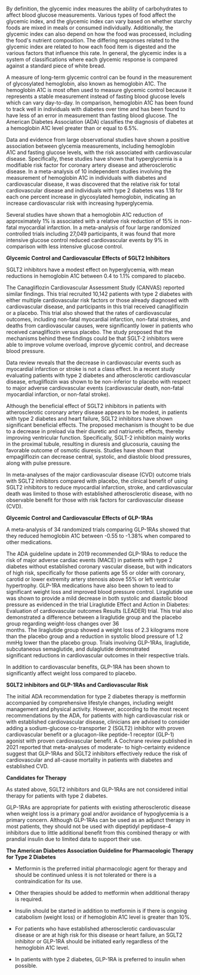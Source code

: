 By definition, the glycemic index measures the ability of carbohydrates to affect blood glucose measurements. Various types of food affect the glycemic index, and the glycemic index can vary based on whether starchy foods are mixed in meals or consumed individually. Additionally, the glycemic index can also depend on how the food was processed, including the food's nutrient composition. The differing responses related to the glycemic index are related to how each food item is digested and the various factors that influence this rate. In general, the glycemic index is a system of classifications where each glycemic response is compared against a standard piece of white bread.

A measure of long-term glycemic control can be found in the measurement of glycosylated hemoglobin, also known as hemoglobin A1C. The hemoglobin A1C is most often used to measure glycemic control because it represents a stable measurement instead of fasting blood glucose levels which can vary day-to-day. In comparison, hemoglobin A1C has been found to track well in individuals with diabetes over time and has been found to have less of an error in measurement than fasting blood glucose. The American Diabetes Association (ADA) classifies the diagnosis of diabetes at a hemoglobin A1C level greater than or equal to 6.5%.

Data and evidence from large observational studies have shown a positive association between glycemia measurements, including hemoglobin A1C and fasting glucose levels, with the risk associated with cardiovascular disease. Specifically, these studies have shown that hyperglycemia is a modifiable risk factor for coronary artery disease and atherosclerotic disease. In a meta-analysis of 10 independent studies involving the measurement of hemoglobin A1C in individuals with diabetes and cardiovascular disease, it was discovered that the relative risk for total cardiovascular disease and individuals with type 2 diabetes was 1.18 for each one percent increase in glycosylated hemoglobin, indicating an increase cardiovascular risk with increasing hyperglycemia.

Several studies have shown that a hemoglobin A1C reduction of approximately 1% is associated with a relative risk reduction of 15% in non-fatal myocardial infarction. In a meta-analysis of four large randomized controlled trials including 27,049 participants, it was found that more intensive glucose control reduced cardiovascular events by 9% in comparison with less intensive glucose control.

**Glycemic Control and Cardiovascular Effects of SGLT2 Inhibitors**

SGLT2 inhibitors have a modest effect on hyperglycemia, with mean reductions in hemoglobin A1C between 0.4 to 1.1% compared to placebo.

The Canagliflozin Cardiovascular Assessment Study (CANVAS) reported similar findings. This trial recruited 10,142 patients with type 2 diabetes with either multiple cardiovascular risk factors or those already diagnosed with cardiovascular disease, and participants in this trial received canagliflozin or a placebo. This trial also showed that the rates of cardiovascular outcomes, including non-fatal myocardial infarction, non-fatal strokes, and deaths from cardiovascular causes, were significantly lower in patients who received canagliflozin versus placebo. The study proposed that the mechanisms behind these findings could be that SGLT-2 inhibitors were able to improve volume overload, improve glycemic control, and decrease blood pressure.

Data review reveals that the decrease in cardiovascular events such as myocardial infarction or stroke is not a class effect. In a recent study evaluating patients with type 2 diabetes and atherosclerotic cardiovascular disease, ertugliflozin was shown to be non-inferior to placebo with respect to major adverse cardiovascular events (cardiovascular death, non-fatal myocardial infarction, or non-fatal stroke).

Although the beneficial effect of SGLT2 inhibitors in patients with atherosclerotic coronary artery disease appears to be modest, in patients with type 2 diabetes and heart failure, SGLT2 inhibitors have shown significant beneficial effects. The proposed mechanism is thought to be due to a decrease in preload via their diuretic and natriuretic effects, thereby improving ventricular function. Specifically, SGLT-2 inhibition mainly works in the proximal tubule, resulting in diuresis and glucosuria, causing the favorable outcome of osmotic diuresis. Studies have shown that empagliflozin can decrease central, systolic, and diastolic blood pressures, along with pulse pressure.

In meta-analyses of the major cardiovascular disease (CVD) outcome trials with SGLT2 inhibitors compared with placebo, the clinical benefit of using SGLT2 inhibitors to reduce myocardial infarction, stroke, and cardiovascular death was limited to those with established atherosclerotic disease, with no observable benefit for those with risk factors for cardiovascular disease (CVD).

**Glycemic Control and Cardiovascular Effects of GLP-1RAs**

A meta-analysis of 34 randomized trials comparing GLP-1RAs showed that they reduced hemoglobin A1C between -0.55 to -1.38% when compared to other medications.

The ADA guideline update in 2019 recommended GLP-1RAs to reduce the risk of major adverse cardiac events (MACE) in patients with type 2 diabetes without established coronary vascular disease, but with indicators of high risk, specifically for those patients age 55 or older with coronary, carotid or lower extremity artery stenosis above 55% or left ventricular hypertrophy. GLP-1RA medications have also been shown to lead to significant weight loss and improved blood pressure control. Liraglutide use was shown to provide a mild decrease in both systolic and diastolic blood pressure as evidenced in the trial Liraglutide Effect and Action in Diabetes: Evaluation of cardiovascular outcomes Results (LEADER) trial. This trial also demonstrated a difference between a liraglutide group and the placebo group regarding weight-loss changes over 36 months. The liraglutide group showed a weight loss of 2.3 kilograms more than the placebo group and a reduction in systolic blood pressure of 1.2 mmHg lower than the placebo group. Trials involving GLP-1RAs, liraglutide, subcutaneous semaglutide, and dulaglutide demonstrated significant reductions in cardiovascular outcomes in their respective trials.

In addition to cardiovascular benefits, GLP-1RA has been shown to significantly affect weight loss compared to placebo.

**SGLT2 inhibitors and GLP-1RAs and Cardiovascular Risk**

The initial ADA recommendation for type 2 diabetes therapy is metformin accompanied by comprehensive lifestyle changes, including weight management and physical activity. However, according to the most recent recommendations by the ADA, for patients with high cardiovascular risk or with established cardiovascular disease, clinicians are advised to consider adding a sodium-glucose co-transporter 2 (SGLT2) inhibitor with proven cardiovascular benefit or a glucagon-like peptide-1 receptor (GLP-1) agonist with proven cardiovascular benefit. A Cochrane review published in 2021 reported that meta-analyses of moderate- to high-certainty evidence suggest that GLP-1RAs and SGLT2 inhibitors effectively reduce the risk of cardiovascular and all-cause mortality in patients with diabetes and established CVD.

**Candidates for Therapy**

As stated above, SGLT2 inhibitors and GLP-1RAs are not considered initial therapy for patients with type 2 diabetes.

GLP-1RAs are appropriate for patients with existing atherosclerotic disease when weight loss is a primary goal and/or avoidance of hypoglycemia is a primary concern. Although GLP-1RAs can be used as an adjunct therapy in most patients, they should not be used with dipeptidyl peptidase-4 inhibitors due to little additional benefit from this combined therapy or with prandial insulin due to limited data to support their use.

**The American Diabetes Association Guideline for Pharmacologic Therapy for Type 2 Diabetes**

- Metformin is the preferred initial pharmacologic agent for therapy and should be continued unless it is not tolerated or there is a contraindication for its use.

- Other therapies should be added to metformin when additional therapy is required.

- Insulin should be started in addition to metformin is if there is ongoing catabolism (weight loss) or if hemoglobin A1C level is greater than 10%.

- For patients who have established atherosclerotic cardiovascular disease or are at high risk for this disease or heart failure, an SGLT2 inhibitor or GLP-1RA should be initiated early regardless of the hemoglobin A1C level.

- In patients with type 2 diabetes, GLP-1RA is preferred to insulin when possible.